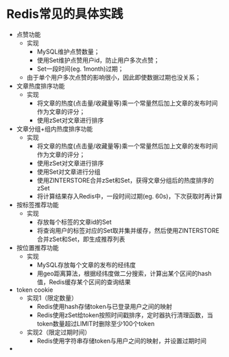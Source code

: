 # Redis常见的具体实践

- 点赞功能
  - 实现
    - MySQL维护点赞数量；
    - 使用Set维护点赞用户id，防止用户多次点赞；
    - Set一段时间(eg. 1month)过期；
  - 由于单个用户多次点赞的影响很小，因此即使数据过期也没关系；
- 文章热度排序功能
  - 实现
    - 将文章的热度(点击量/收藏量等)乘一个常量然后加上文章的发布时间作为文章的评分；
    - 使用zSet对文章进行排序
- 文章分组+组内热度排序功能
  - 实现
    - 将文章的热度(点击量/收藏量等)乘一个常量然后加上文章的发布时间作为文章的评分；
    - 使用zSet对文章进行排序
    - 使用Set对文章进行分组
    - 使用ZINTERSTORE合并zSet和Set，获得文章分组后的热度排序的zSet
    - 将计算结果存入Redis中，一段时间过期(eg. 60s)，下次获取时再计算
- 按标签推荐功能
  - 实现
    - 存放每个标签的文章id的Set
    - 将查询用户的标签对应的Set取并集并缓存，然后使用ZINTERSTORE合并zSet和Set，即生成推荐列表
- 按位置推荐功能
  - 实现
    - MySQL存放每个文章的发布的经纬度
    - 用geo距离算法，根据经纬度做二分搜索，计算出某个区间的hash值，Redis缓存某个区间的查询结果
- token cookie
  - 实现1（限定数量）
    - Redis使用hash存储token与已登录用户之间的映射
    - Redis使用zSet给token按照时间戳排序，定时器执行清理函数，当token数量超过LIMIT时删除至少100个token
  - 实现2（限定过期时间）
    - Redis使用字符串存储token与用户之间的映射，并设置过期时间
- 